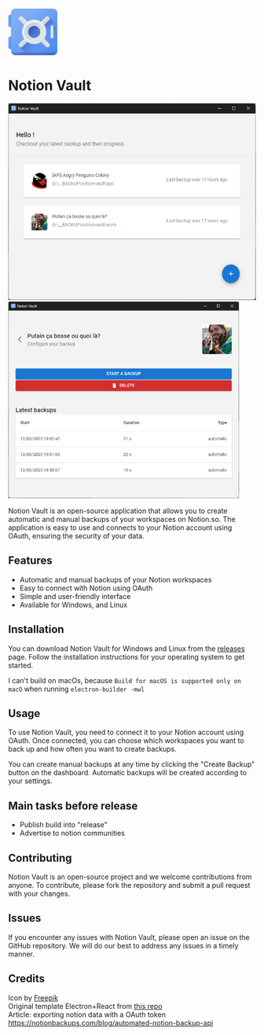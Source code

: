 <img src="apps/electron/assets/icon.png" height="100" />

# Notion Vault

<p float="left">
<img src="readme_assets/app_home.png" height="400" />
<img src="readme_assets/app_details_sch.png" height="400" />
</p>

Notion Vault is an open-source application that allows you to create automatic and manual backups of your workspaces on Notion.so. The application is easy to use and connects to your Notion account using OAuth, ensuring the security of your data.

## Features

- Automatic and manual backups of your Notion workspaces
- Easy to connect with Notion using OAuth
- Simple and user-friendly interface
- Available for Windows, and Linux

## Installation
You can download Notion Vault for Windows and Linux from the [releases](https://github.com/Theo-Farnole/notion-vault/releases) page. Follow the installation instructions for your operating system to get started.

I can't build on macOs, because `Build for macOS is supported only on macO` when running `electron-builder -mwl`

## Usage
To use Notion Vault, you need to connect it to your Notion account using OAuth. Once connected, you can choose which workspaces you want to back up and how often you want to create backups.

You can create manual backups at any time by clicking the "Create Backup" button on the dashboard. Automatic backups will be created according to your settings.

## Main tasks before release
- Publish build into "release"
- Advertise to notion communities
 
## Contributing
Notion Vault is an open-source project and we welcome contributions from anyone. To contribute, please fork the repository and submit a pull request with your changes.

## Issues
If you encounter any issues with Notion Vault, please open an issue on the GitHub repository. We will do our best to address any issues in a timely manner.

## Credits 
Icon by [Freepik](https://www.flaticon.com/free-icons/vault)  
Original template Electron+React from [this repo](https://github.com/yhirose/react-typescript-electron-sample-with-create-react-app-and-electron-builder)  
Article: exporting notion data with a OAuth token https://notionbackups.com/blog/automated-notion-backup-api
